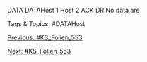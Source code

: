 DATA
DATAHost 1 Host 2
ACK
DR
No data are

   Tags & Topics:
   #DATAHost

[Previous: #KS_Folien_553](KS_Folien_553.md)

[Next: #KS_Folien_553](KS_Folien_553.md)